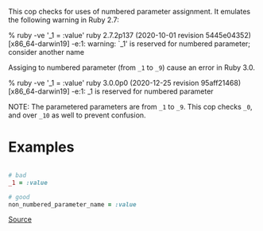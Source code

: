 
This cop checks for uses of numbered parameter assignment.
It emulates the following warning in Ruby 2.7:

  % ruby -ve '_1 = :value'
  ruby 2.7.2p137 (2020-10-01 revision 5445e04352) [x86_64-darwin19]
  -e:1: warning: `_1' is reserved for numbered parameter; consider another name

Assiging to numbered parameter (from `_1` to `_9`) cause an error in Ruby 3.0.

  % ruby -ve '_1 = :value'
  ruby 3.0.0p0 (2020-12-25 revision 95aff21468) [x86_64-darwin19]
  -e:1: _1 is reserved for numbered parameter

NOTE: The parametered parameters are from `_1` to `_9`. This cop checks `_0`, and over `_10`
as well to prevent confusion.

# Examples

```ruby

# bad
_1 = :value

# good
non_numbered_parameter_name = :value
```

[Source](http://www.rubydoc.info/gems/rubocop/RuboCop/Cop/Lint/NumberedParameterAssignment)